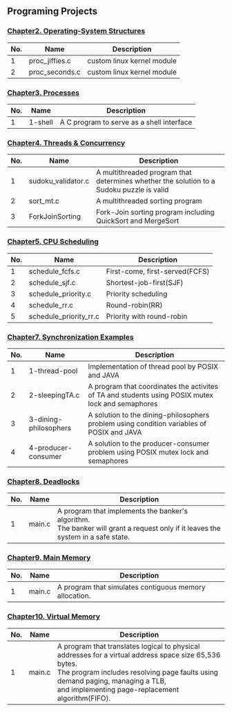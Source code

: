 ## Programing Projects

### [Chapter2. Operating-System Structures](https://github.com/chaebum-kim/os-projects/tree/master/ch2-os-structures)
| No. | Name | Description |
|---|---|---|
|1|proc_jiffies.c|custom linux kernel module|
|2|proc_seconds.c|custom linux kernel module|

### [Chapter3. Processes](https://github.com/chaebum-kim/os-projects/tree/master/ch3-processes)
| No. | Name | Description |
|---|---|---|
|1|1-shell|A C program to serve as a shell interface|

### [Chapter4. Threads & Concurrency ](https://github.com/chaebum-kim/os-projects/tree/master/ch4-threads-n-concurrency)
| No. | Name | Description |
|---|---|---|
|1|sudoku_validator.c|A multithreaded program that determines whether the solution to a Sudoku puzzle is valid|
|2|sort_mt.c|A multithreaded sorting program|
|3|ForkJoinSorting|Fork-Join sorting program including QuickSort and MergeSort|

### [Chapter5. CPU Scheduling ](https://github.com/chaebum-kim/os-projects/tree/master/ch5-cpu-scheduling)
| No. | Name | Description |
|---|---|---|
|1|schedule_fcfs.c|First-come, first-served(FCFS)|
|2|schedule_sjf.c|Shortest-job-first(SJF)|
|3|schedule_priority.c|Priority scheduling|
|4|schedule_rr.c|Round-robin(RR)|
|5|schedule_priority_rr.c|Priority with round-robin|

### [Chapter7. Synchronization Examples ](https://github.com/chaebum-kim/os-projects/tree/master/ch7-synchronization-examples)
| No. | Name | Description |
|---|---|---|
|1|1-thread-pool|Implementation of thread pool by POSIX and JAVA|
|2|2-sleepingTA.c|A program that coordinates the activites of TA and students using POSIX mutex lock and semaphores|
|3|3-dining-philosophers|A solution to the dining-philosophers problem using condition variables of POSIX and JAVA|
|4|4-producer-consumer|A solution to the producer-consumer problem using POSIX mutex lock and semaphores|

### [Chapter8. Deadlocks ](https://github.com/chaebum-kim/os-projects/tree/master/ch8-deadlocks)
| No. | Name | Description |
|---|---|---|
|1|main.c|A program that implements the banker's algorithm.<br>The banker will grant a request only if it leaves the system in a safe state.|

### [Chapter9. Main Memory ](https://github.com/chaebum-kim/os-projects/tree/master/ch9-main-memory)
| No. | Name | Description |
|---|---|---|
|1|main.c|A program that simulates contiguous memory allocation.|

### [Chapter10. Virtual Memory ](https://github.com/chaebum-kim/os-projects/tree/master/ch10-virtual-memory)
| No. | Name | Description |
|---|---|---|
|1|main.c|A program that translates logical to physical addresses for a virtual address space size 65,536 bytes.<br>The program includes resolving page faults using demand paging, managing a TLB, <br>and implementing page-replacement algorithm(FIFO).



